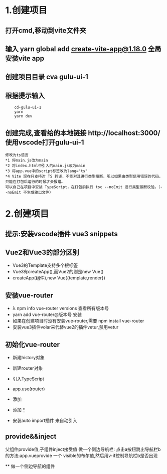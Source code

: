# 1.创建项目
## 打开cmd,移动到vite文件夹
## 输入 yarn global add create-vite-app@1.18.0 全局安装vite app

## 创建项目目录 cva gulu-ui-1
## 根据提示输入
```
    cd-gulu-ui-1
    yarn
    yarn dev
```
## 创建完成,查看给的本地链接 http://localhost:3000/ 使用vscode打开gulu-ui-1

```
修改为ts语言
*1 将main.js改为main
*2 将index.html中引入的main.js改为main
*3 将app.vue中的script标签改为lang="ts"
*4 Vite 现在只支持对 TS 转译，不能对其进行类型推断，所以如果由类型使用错误的代码，只能在打包后运行的时候才会报错。
可以自己在项目中安装 TypeScript，在打包前执行 tsc --noEmit 进行类型推断校验。（--noEmit 不生成输出文件）
```

# 2.创建项目
## 提示:安装vscode插件 vue3 snippets

## Vue2和Vue3的部分区别
* Vue3的Template支持多个根标签
* Vue3有createApp(),而Vue2的则是new Vue()
* createApp(组件),new Vue({template,render})

## 安装vue-router
* λ npm info vue-router versions 查看所有版本号
* yarn add vue-router@版本号 安装
* 如果在创建项目时没有安装vue-router,需要
npm install vue-router
* 安装vue3插件volar来代替vue2的插件vetur,禁用vetur

## 初始化vue-router

* 新建history对象
* 新建router对象
* 引入TypeScript
* app.use(router)
* 添加<router-view></router-view>
* 添加<router-link></router-link>
[* ](https://juejin.cn/post/7117637677645561892/)

* 安装auto import插件 来自动引入

## provide&&inject
父组件provide值,子组件inject接受值
做一个侧边导航栏:
点击a按钮跳出导航栏b的方法:app.vueprovide 一个 visible的布尔值,然后用v-if控制导航栏b是否出现

** 做一个侧边导航的组件